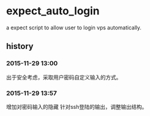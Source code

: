 # expect_auto_login
a expect script to allow user to login vps automatically.

## history
### 2015-11-29  13:00
出于安全考虑，采取用户密码自定义输入的方式。
### 2015-11-29  13:57
增加对密码输入的隐藏
针对ssh登陆的输出，调整输出结构。
